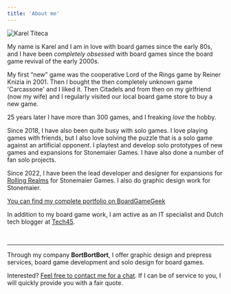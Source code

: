 ```yaml
---
title: 'About me'
---
```


![Karel Titeca](images/kareltiteca_meeples.png)

My name is Karel and I am in love with board games since the early 80s, and I have been *completely obsessed* with board games since the board game revival of the early 2000s.

My first “new” game was the cooperative Lord of the Rings game by Reiner Knizia in 2001. Then I bought the then completely unknown game 'Carcassone' and I liked it. Then Citadels and from then on my girlfriend (now my wife) and I regularly visited our local board game store to buy a new game.

25 years later I have more than 300 games, and I freaking *love* the hobby.

Since 2018, I have also been quite busy with solo games. I love playing games with friends, but I also love solving the puzzle that is a solo game against an artificial opponent. I playtest and develop solo prototypes of new games and expansions for Stonemaier Games. I have also done a number of fan solo projects.

Since 2022, I have been the lead developer and designer for expansions for [Rolling Realms](https://boardgamegeek.com/boardgame/305682/rolling-realms) for Stonemaier Games. I also do graphic design work for Stonemaier.

[You can find my complete portfolio on BoardGameGeek](https://boardgamegeek.com/boardgamedesigner/136907/karel-titeca)

In addition to my board game work, I am active as an IT specialist and Dutch tech blogger at [Tech45](https://tech45.eu).

<br>

---
Through my company **BortBortBort**, I offer graphic design and prepress services, board game development and solo design for board games. 

Interested? [Feel free to contact me for a chat](/contact). If I can be of service to you, I will quickly provide you with a fair quote.
